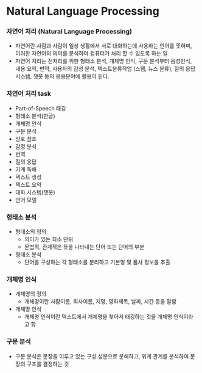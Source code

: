 # Natural Language Processing

### 자연어 처리 (Natural Language Processing)
- 자연어란 사람과 사람이 일상 생활에서 서로 대화하는데 사용하는 언어를 뜻하며, 이러한 자연어의 의미를 분석하여 컴퓨터가 처리 할 수 있도록 하는 일 
- 자연어 처리는 전처리를 위한 형태소 분석, 개체명 인식, 구문 분석부터 음성인식, 내용 요약, 번역, 사용자의 감성 분석, 텍스트분류작업 (스팸, 뉴스 분류), 질의 응답 시스템, 챗봇 등의 응용분야에 활용이 된다.

### 자연어 처리 task
- Part-of-Speech 태깅
- 형태소 분석(한글)
- 개체명 인식 
- 구문 분석 
- 상호 참조 
- 감정 분석 
- 번역 
- 질의 응답 
- 기계 독해 
- 텍스트 생성 
- 텍스트 요약 
- 대화 시스템(챗봇)
- 언어 모델

### 형태소 분석 
- 형태소의 정의
    - 의미가 있는 최소 단위
    - 문법적, 관계적은 뜻을 나타내는 단어 또는 단어의 부분
- 형태소 분석
    - 단어를 구성하는 각 형태소를 분리하고 기본형 및 품사 정보를 추출

### 개체명 인식 
- 개체명의 정의
    - 개체명이란 사람이름, 회사이름, 지명, 영화제목, 날짜, 시간 등을 말함
- 개체명 인식
    - 개체명 인식이란 텍스트에서 개체명을 찾아서 태깅하는 것을 개체명 인식이라고 함

### 구문 분석
- 구문 분석은 문장을 이루고 있는 구성 성분으로 분해하고, 위계 관계를 분석하여 문장의 구조를 결정하는 것